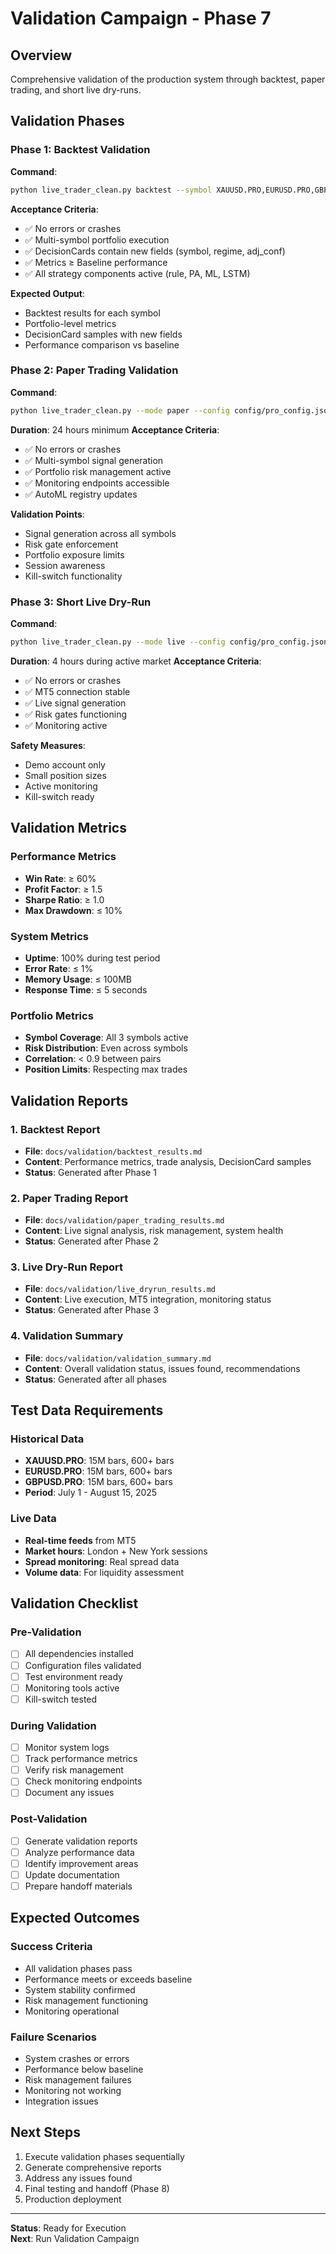 # Validation Campaign - Phase 7

## Overview
Comprehensive validation of the production system through backtest, paper trading, and short live dry-runs.

## Validation Phases

### Phase 1: Backtest Validation
**Command**: 
```bash
python live_trader_clean.py backtest --symbol XAUUSD.PRO,EURUSD.PRO,GBPUSD.PRO --from 2025-07-01 --to 2025-08-15 --regime --agent --config config/pro_config.json
```

**Acceptance Criteria**:
- ✅ No errors or crashes
- ✅ Multi-symbol portfolio execution
- ✅ DecisionCards contain new fields (symbol, regime, adj_conf)
- ✅ Metrics ≥ Baseline performance
- ✅ All strategy components active (rule, PA, ML, LSTM)

**Expected Output**:
- Backtest results for each symbol
- Portfolio-level metrics
- DecisionCard samples with new fields
- Performance comparison vs baseline

### Phase 2: Paper Trading Validation
**Command**:
```bash
python live_trader_clean.py --mode paper --config config/pro_config.json --agent --agent-mode guard --regime --log-level INFO
```

**Duration**: 24 hours minimum
**Acceptance Criteria**:
- ✅ No errors or crashes
- ✅ Multi-symbol signal generation
- ✅ Portfolio risk management active
- ✅ Monitoring endpoints accessible
- ✅ AutoML registry updates

**Validation Points**:
- Signal generation across all symbols
- Risk gate enforcement
- Portfolio exposure limits
- Session awareness
- Kill-switch functionality

### Phase 3: Short Live Dry-Run
**Command**:
```bash
python live_trader_clean.py --mode live --config config/pro_config.json --agent --regime --log-level INFO
```

**Duration**: 4 hours during active market
**Acceptance Criteria**:
- ✅ No errors or crashes
- ✅ MT5 connection stable
- ✅ Live signal generation
- ✅ Risk gates functioning
- ✅ Monitoring active

**Safety Measures**:
- Demo account only
- Small position sizes
- Active monitoring
- Kill-switch ready

## Validation Metrics

### Performance Metrics
- **Win Rate**: ≥ 60%
- **Profit Factor**: ≥ 1.5
- **Sharpe Ratio**: ≥ 1.0
- **Max Drawdown**: ≤ 10%

### System Metrics
- **Uptime**: 100% during test period
- **Error Rate**: ≤ 1%
- **Memory Usage**: ≤ 100MB
- **Response Time**: ≤ 5 seconds

### Portfolio Metrics
- **Symbol Coverage**: All 3 symbols active
- **Risk Distribution**: Even across symbols
- **Correlation**: < 0.9 between pairs
- **Position Limits**: Respecting max trades

## Validation Reports

### 1. Backtest Report
- **File**: `docs/validation/backtest_results.md`
- **Content**: Performance metrics, trade analysis, DecisionCard samples
- **Status**: Generated after Phase 1

### 2. Paper Trading Report
- **File**: `docs/validation/paper_trading_results.md`
- **Content**: Live signal analysis, risk management, system health
- **Status**: Generated after Phase 2

### 3. Live Dry-Run Report
- **File**: `docs/validation/live_dryrun_results.md`
- **Content**: Live execution, MT5 integration, monitoring status
- **Status**: Generated after Phase 3

### 4. Validation Summary
- **File**: `docs/validation/validation_summary.md`
- **Content**: Overall validation status, issues found, recommendations
- **Status**: Generated after all phases

## Test Data Requirements

### Historical Data
- **XAUUSD.PRO**: 15M bars, 600+ bars
- **EURUSD.PRO**: 15M bars, 600+ bars
- **GBPUSD.PRO**: 15M bars, 600+ bars
- **Period**: July 1 - August 15, 2025

### Live Data
- **Real-time feeds** from MT5
- **Market hours**: London + New York sessions
- **Spread monitoring**: Real spread data
- **Volume data**: For liquidity assessment

## Validation Checklist

### Pre-Validation
- [ ] All dependencies installed
- [ ] Configuration files validated
- [ ] Test environment ready
- [ ] Monitoring tools active
- [ ] Kill-switch tested

### During Validation
- [ ] Monitor system logs
- [ ] Track performance metrics
- [ ] Verify risk management
- [ ] Check monitoring endpoints
- [ ] Document any issues

### Post-Validation
- [ ] Generate validation reports
- [ ] Analyze performance data
- [ ] Identify improvement areas
- [ ] Update documentation
- [ ] Prepare handoff materials

## Expected Outcomes

### Success Criteria
- All validation phases pass
- Performance meets or exceeds baseline
- System stability confirmed
- Risk management functioning
- Monitoring operational

### Failure Scenarios
- System crashes or errors
- Performance below baseline
- Risk management failures
- Monitoring not working
- Integration issues

## Next Steps
1. Execute validation phases sequentially
2. Generate comprehensive reports
3. Address any issues found
4. Final testing and handoff (Phase 8)
5. Production deployment

---
**Status**: Ready for Execution  
**Next**: Run Validation Campaign
